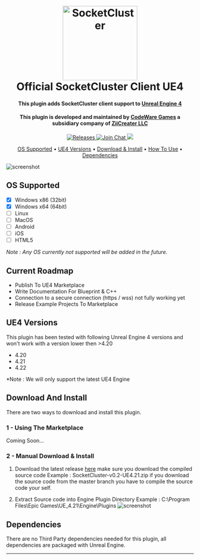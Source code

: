 <h1 align="center">
  <br>
  <a href="http://socketcluster.io/"><img src="https://raw.github.com/SocketCluster/socketcluster/master/assets/logo.png" alt="SocketCluster" width="200"></a>
  <br>
  Official SocketCluster Client UE4
  <br>
</h1>

<h4 align="center">This plugin adds SocketCluster client support to <a href="https://www.unrealengine.com/" target="_blank">Unreal Engine 4</a></h4>

<h4 align="center">This plugin is developed and maintained by <a href="https://www.codewaregames.com/" target="_blank">CodeWare Games</a> a subsidiary company of <a href="https://www.ziicreater.com/" target="_blank">ZiiCreater LLC</a></h4>

<p align="center">
  <a href="https://github.com/ziicreater/socketcluster-client-ue4/releases">
    <img src="https://badge.fury.io/gh/ziicreater%2Fsocketcluster-client-ue4.svg" alt="Releases">
  </a>
  <a href="https://gitter.im/SocketCluster/socketcluster" target="_blank">
    <img src="https://badges.gitter.im/Join%20Chat.svg" alt="Join Chat">
  </a>
  <a href="https://github.com/ziicreater/socketcluster-client-ue4/blob/master/LICENSE">
    <img src="https://img.shields.io/github/license/ziicreater/socketcluster-client-ue4.svg">
  </a>
</p>

<p align="center">
  <a href="#os-supported">OS Supported</a> •
  <a href="#version-supported">UE4 Versions</a> •
  <a href="#download-and-install">Download & Install</a> •
  <a href="#how-to-use">How To Use</a> •
  <a href="#dependencies">Dependencies</a>
</p>

![screenshot](https://i.ibb.co/dWH8Y5Q/socketcluster-ue4.gif)

## OS Supported

- [x] Windows x86 (32bit)
- [x] Windows x64 (64bit)
- [ ] Linux
- [ ] MacOS
- [ ] Android 
- [ ] iOS 
- [ ] HTML5

*Note : Any OS currently not supported will be added in the future.*

## Current Roadmap
- Publish To UE4 Marketplace
- Write Documentation For Blueprint & C++
- Connection to a secure connection (https / wss) not fully working yet
- Release Example Projects To Marketplace

## UE4 Versions

This plugin has been tested with following Unreal Engine 4 versions and won't work with a version lower then >4.20

- 4.20
- 4.21
- 4.22

*Note : We will only support the latest UE4 Engine

## Download And Install

There are two ways to download and install this plugin.

### 1 - Using The Marketplace

Coming Soon...

### 2 - Manual Download & Install

1. Download the latest release [here](https://github.com/ziicreater/socketcluster-client-ue4/releases) make sure you download the compiled source code Example : SocketCluster-v0.2-UE4.21.zip if you download the source code from the master branch you have to compile the source code your self.

2. Extract Source code into Engine Plugin Directory Example : C:\Program Files\Epic Games\UE_4.21\Engine\Plugins
![screenshot](https://i.ibb.co/F4B4m92/socketcluster-extract.gif)

## Dependencies

There are no Third Party dependencies needed for this plugin, all dependencies are packaged with Unreal Engine.


---
